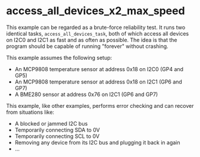 # access_all_devices_x2_max_speed

This example can be regarded as a brute-force reliability test. It runs two
identical tasks, `access_all_devices_task`, both of which access all devices
on I2C0 and I2C1 as fast and as often as possible. The idea is that the
program should be capable of running "forever" without crashing.

This example assumes the following setup:

- An MCP9808 temperature sensor at address 0x18 on I2C0 (GP4 and GP5)
- An MCP9808 temperature sensor at address 0x18 on I2C1 (GP6 and GP7)
- A BME280 sensor at address 0x76 on I2C1 (GP6 and GP7)

This example, like other examples, performs error checking and can recover
from situations like:

- A blocked or jammed I2C bus
- Temporarily connecting SDA to 0V
- Temporarily connecting SCL to 0V
- Removing any device from its I2C bus and plugging it back in again
- ...

